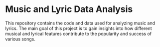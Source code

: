 # Music and Lyric Data Analysis

This repository contains the code and data used for analyzing music and lyrics. 
The main goal of this project is to gain insights into how different musical and lyrical features contribute to the popularity and success of various songs.
